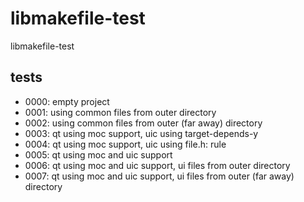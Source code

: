 # libmakefile-test

libmakefile-test

## tests

- 0000: empty project
- 0001: using common files from outer directory
- 0002: using common files from outer (far away) directory
- 0003: qt using moc support, uic using target-depends-y
- 0004: qt using moc support, uic using file.h: rule
- 0005: qt using moc and uic support
- 0006: qt using moc and uic support, ui files from outer directory
- 0007: qt using moc and uic support, ui files from outer (far away) directory

